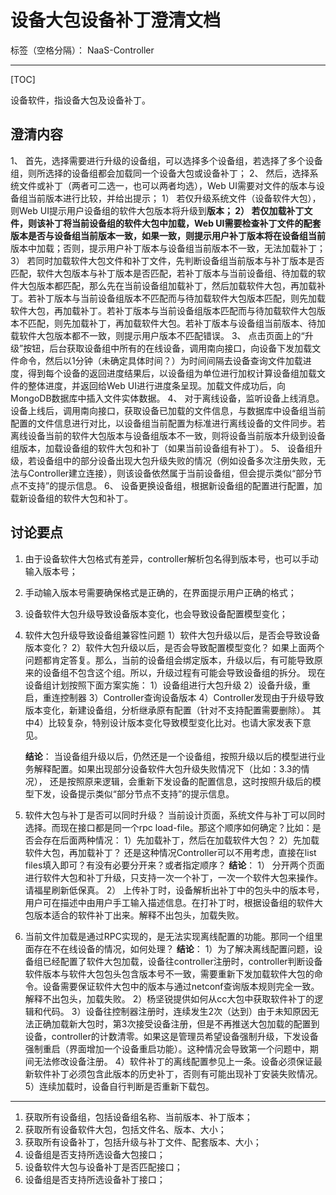 # 设备大包设备补丁澄清文档

标签（空格分隔）： NaaS-Controller

---
[TOC]

设备软件，指设备大包及设备补丁。

## 澄清内容
1、	首先，选择需要进行升级的设备组，可以选择多个设备组，若选择了多个设备组，则所选择的设备组都会加载同一个设备大包或设备补丁；
2、	然后，选择系统文件或补丁（两者可二选一，也可以两者均选），Web UI需要对文件的版本与设备组当前版本进行比较，并给出提示；
1）	若仅升级系统文件（设备软件大包），则Web UI提示用户设备组的软件大包版本将升级到**版本；
2）	若仅加载补丁文件，则该补丁将当前设备组的软件大包中加载，Web UI需要检查补丁文件的配套版本是否与设备组当前版本一致，如果一致，则提示用户补丁版本将在设备组当前**版本中加载；否则，提示用户补丁版本与设备组当前版本不一致，无法加载补丁；
3）	若同时加载软件大包文件和补丁文件，先判断设备组当前版本与补丁版本是否匹配，软件大包版本与补丁版本是否匹配，若补丁版本与当前设备组、待加载的软件大包版本都匹配，那么先在当前设备组加载补丁，然后加载软件大包，再加载补丁。若补丁版本与当前设备组版本不匹配而与待加载软件大包版本匹配，则先加载软件大包，再加载补丁。若补丁版本与当前设备组版本匹配而与待加载软件大包版本不匹配，则先加载补丁，再加载软件大包。若补丁版本与设备组当前版本、待加载软件大包版本都不一致，则提示用户版本不匹配错误。
3、	点击页面上的“升级”按钮，后台获取设备组中所有的在线设备，调用南向接口，向设备下发加载文件命令，然后以1分钟（未确定具体时间？）为时间间隔去设备查询文件加载进度，得到每个设备的返回进度结果后，以设备组为单位进行加权计算设备组加载文件的整体进度，并返回给Web UI进行进度条呈现。加载文件成功后，向MongoDB数据库中插入文件实体数据。
4、	对于离线设备，监听设备上线消息。设备上线后，调用南向接口，获取设备已加载的文件信息，与数据库中设备组当前配置的文件信息进行对比，以设备组当前配置为标准进行离线设备的文件同步。若离线设备当前的软件大包版本与设备组版本不一致，则将设备当前版本升级到设备组版本，加载设备组的软件大包和补丁（如果当前设备组有补丁）。
5、	设备组升级，若设备组中的部分设备出现大包升级失败的情况（例如设备多次注册失败，无法与Controller建立连接），则该设备依然属于当前设备组，但会提示类似“部分节点不支持”的提示信息。
6、	设备更换设备组，根据新设备组的配置进行配置，加载新设备组的软件大包和补丁。



## 讨论要点
1. 由于设备软件大包格式有差异，controller解析包名得到版本号，也可以手动输入版本号；
2. 手动输入版本号需要确保格式是正确的，在界面提示用户正确的格式；
3. 设备软件大包升级导致设备版本变化，也会导致设备配置模型变化；
4. 软件大包升级导致设备组兼容性问题
1）软件大包升级以后，是否会导致设备版本变化？ 
2）软件大包升级以后，是否会导致配置模型变化？
如果上面两个问题都肯定答复。那么，当前的设备组会绑定版本，升级以后，有可能导致原来的设备组不包含这个组。所以，升级过程有可能会导致设备组的拆分。
现在设备组计划按照下面方案实施：
1）设备组进行大包升级 
2）设备升级，重启，重连控制器 
3）Controller查询设备版本
4）Controller发现由于升级导致版本变化，新建设备组，分析继承原有配置（针对不支持配置需要删除）。
其中4）比较复杂，特别设计版本变化导致模型变化比对。也请大家发表下意见。

    **结论**：
    当设备组升级以后，仍然还是一个设备组，按照升级以后的模型进行业务解释配置。如果出现部分设备软件大包升级失败情况下（比如：3.3的情况）， 还是按照原来逻辑，会重新下发设备的配置信息，这时按照升级后的模型下发，设备提示类似“部分节点不支持”的提示信息。

5. 软件大包与补丁是否可以同时升级？
当前设计页面，系统文件与补丁可以同时选择。而现在接口都是同一个rpc load-file。那这个顺序如何确定？比如：是否会存在后面两种情况：
1）先加载补丁，然后在加载软件大包？ 
2）先加载软件大包，再加载补丁？
还是这种情况Controller可以不用考虑，直接在list files填入即可？有没有必要分开来？或者指定顺序？
    **结论**：
1）	分开两个页面进行软件大包和补丁升级，只支持一次一个补丁，一次一个软件大包来操作。请福星刷新低保真。
2）	上传补丁时，设备解析出补丁中的包头中的版本号，用户可在描述中由用户手工输入描述信息。在打补丁时，根据设备组的软件大包版本适合的软件补丁出来。解释不出包头，加载失败。

6. 当前文件加载是通过RPC实现的，是无法实现离线配置的功能。那同一个组里面存在不在线设备的情况，如何处理？
**结论**：
1）为了解决离线配置问题，设备组已经配置了软件大包加载，设备往controller注册时，controller判断设备软件版本与软件大包包头包含版本号不一致，需要重新下发加载软件大包的命令。设备需要保证软件大包中的版本与通过netconf查询版本规则完全一致。解释不出包头，加载失败。
2）杨坚锐提供如何从cc大包中获取软件补丁的逻辑和代码。 
3）设备往控制器注册时，连续发生2次（达到）由于未知原因无法正确加载新大包时，第3次接受设备注册，但是不再推送大包加载的配置到设备，controller的计数清零。如果这是管理员希望设备强制升级，下发设备强制重启（界面增加一个设备重启功能）。这种情况会导致第一个问题中，期间无法修改设备注册。
4）软件补丁的离线配置参见上一条。设备必须保证最新软件补丁必须包含此版本的历史补丁，否则有可能出现补丁安装失败情况。
5）连续加载时，设备自行判断是否重新下载包。

---
1. 获取所有设备组，包括设备组名称、当前版本、补丁版本；
2. 获取所有设备软件大包，包括文件名、版本、大小；
3. 获取所有设备补丁，包括升级与补丁文件、配套版本、大小；
4. 设备组是否支持所选设备大包接口；
5. 设备软件大包与设备补丁是否匹配接口；
6. 设备组是否支持所选设备补丁接口；





